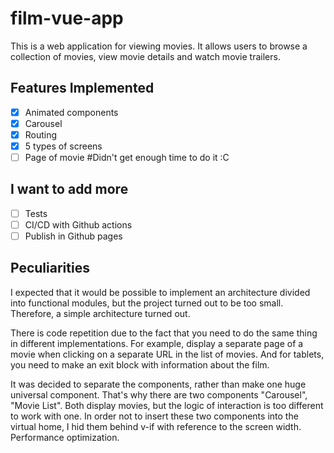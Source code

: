 # film-vue-app

This is a web application for viewing movies. It allows users to browse a collection of movies, view movie details and watch movie trailers.

## Features Implemented

- [x] Animated components
- [x] Carousel
- [x] Routing
- [x] 5 types of screens
- [ ] Page of movie #Didn't get enough time to do it :C

## I want to add more
- [ ] Tests
- [ ] CI/CD with Github actions
- [ ] Publish in Github pages

## Peculiarities
I expected that it would be possible to implement an architecture divided into functional modules, but the project turned out to be too small. Therefore, a simple architecture turned out.

There is code repetition due to the fact that you need to do the same thing in different implementations. For example, display a separate page of a movie when clicking on a separate URL in the list of movies. And for tablets, you need to make an exit block with information about the film.

It was decided to separate the components, rather than make one huge universal component. That's why there are two components "Carousel", "Movie List". Both display movies, but the logic of interaction is too different to work with one.
In order not to insert these two components into the virtual home, I hid them behind v-if with reference to the screen width. Performance optimization.
